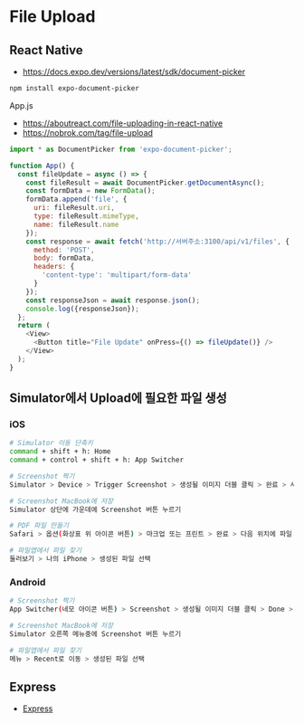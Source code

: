 # File Upload

## React Native
* https://docs.expo.dev/versions/latest/sdk/document-picker

```sh
npm install expo-document-picker
```

App.js
* https://aboutreact.com/file-uploading-in-react-native
* https://nobrok.com/tag/file-upload
```js
import * as DocumentPicker from 'expo-document-picker';

function App() {
  const fileUpdate = async () => {
    const fileResult = await DocumentPicker.getDocumentAsync();
    const formData = new FormData();
    formData.append('file', {
      uri: fileResult.uri,
      type: fileResult.mimeType,
      name: fileResult.name
    });
    const response = await fetch('http://서버주소:3100/api/v1/files', {
      method: 'POST',
      body: formData,
      headers: {
        'content-type': 'multipart/form-data'
      }
    });
    const responseJson = await response.json();
    console.log({responseJson});
  };
  return (
    <View>
      <Button title="File Update" onPress={() => fileUpdate()} />
    </View>
  );
}
```

## Simulator에서 Upload에 필요한 파일 생성
### iOS
```sh
# Simulator 이동 단축키
command + shift + h: Home
command + control + shift + h: App Switcher

# Screenshot 찍기
Simulator > Device > Trigger Screenshot > 생성될 이미지 더블 클릭 > 완료 > 사진 앱에 저장 또는 파일 앱에 저장

# Screenshot MacBook에 저장
Simulator 상단에 가운데에 Screenshot 버튼 누르기

# PDF 파일 만들기
Safari > 옵션(화상표 위 아이콘 버튼) > 마크업 또는 프린트 > 완료 > 다음 위치에 파일 저장

# 파일앱에서 파일 찾기
둘러보기 > 나의 iPhone > 생성된 파일 선택
```

### Android
```sh
# Screenshot 찍기
App Switcher(네모 아이콘 버튼) > Screenshot > 생성될 이미지 더블 클릭 > Done > Save

# Screenshot MacBook에 저장
Simulator 오른쪽 메뉴중에 Screenshot 버튼 누르기

# 파일앱에서 파일 찾기
메뉴 > Recent로 이동 > 생성된 파일 선택
```

## Express
* [Express](https://github.com/ovdncids/react-curriculum/blob/master/FileUpload.md#express)
